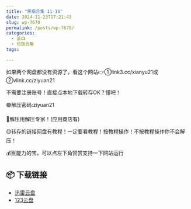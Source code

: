```yaml
---
title: "黑框合集 11-16"
date: 2024-11-23T17:21:43
slug: wp-7670
permalink: /posts/wp-7670/
categories:
  - 盖📺
  - 恰饭合集
tags:

---
```


如果两个网盘都没有资源了，看这个网站👉①link3.cc/xianyu21或②vlink.cc/ziyuan21

不需要注册账号！直接点本地下载转存OK？懂吧！

🟢解压密码:ziyuan21

🔵解压用解压专家！(应用商店有)

🟡转存的链接网盘有教程！一定要看教程！按教程操作！不按教程操作你不会解压！

💰🈶能力的宝，可以点左下角赞赏支持一下网站运行

## 📦 下载链接
- [迅雷云盘](https://blziyuan21.com/pay-download/7670?key=d6446788de&down_id=0)
- [123云盘](https://blziyuan21.com/pay-download/7670?key=d6446788de&down_id=1)

